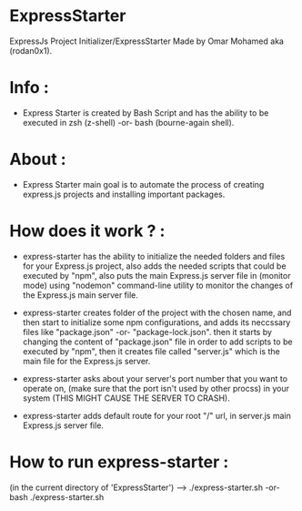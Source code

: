 # ExpressStarter
ExpressJs Project Initializer/ExpressStarter Made by Omar Mohamed aka (rodan0x1).

Info :
======
- Express Starter is created by Bash Script and has the ability to be executed in zsh (z-shell) -or- bash (bourne-again shell).

About :
=======
- Express Starter main goal is to automate the process of creating express.js projects and installing important packages.


How does it work ? :
====================
- express-starter has the ability to initialize the needed folders and files for your Express.js project, also adds
the needed scripts that could be executed by "npm",
also puts the main Express.js server file in (monitor mode) using "nodemon" command-line utility to monitor the changes
of the Express.js main server file.

- express-starter creates folder of the project with the chosen name, and then start to initialize some npm configurations,
and adds its neccssary files like "package.json" -or- "package-lock.json".
then it starts by changing the content of "package.json" file in order to add scripts to be executed by "npm",
then it creates file called "server.js" which is the main file for the Express.js server.

- express-starter asks about your server's port number that you want to operate on, (make sure that the port isn't used by other procss) in your system (THIS MIGHT CAUSE THE SERVER TO CRASH).

- express-starter adds default route for your root "/" url, in server.js main Express.js server file.

How to run express-starter :
============================
(in the current directory of 'ExpressStarter') --> ./express-starter.sh -or- bash ./express-starter.sh


